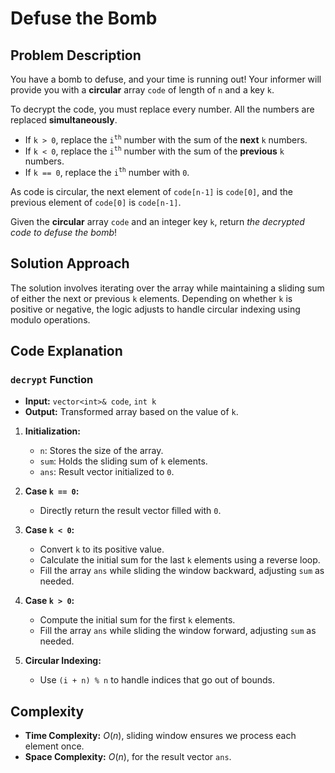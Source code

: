 # Defuse the Bomb

## Problem Description

You have a bomb to defuse, and your time is running out! Your informer will provide you with a **circular** array `code` of length of `n` and a key `k`.

To decrypt the code, you must replace every number. All the numbers are replaced **simultaneously**.

- If `k > 0`, replace the `i`<sup>`th`</sup> number with the sum of the **next** `k` numbers.
- If `k < 0`, replace the `i`<sup>`th`</sup> number with the sum of the **previous** `k` numbers.
- If `k == 0`, replace the `i`<sup>`th`</sup> number with `0`.
  
As code is circular, the next element of `code[n-1]` is `code[0]`, and the previous element of `code[0]` is `code[n-1]`.

Given the **circular** array `code` and an integer key `k`, return *the decrypted code to defuse the bomb*!

## Solution Approach

The solution involves iterating over the array while maintaining a sliding sum of either the next or previous `k` elements. Depending on whether `k` is positive or negative, the logic adjusts to handle circular indexing using modulo operations.

## Code Explanation

### `decrypt` Function

- **Input:** `vector<int>& code`, `int k`
- **Output:** Transformed array based on the value of `k`.

1. **Initialization:**
   - `n`: Stores the size of the array.
   - `sum`: Holds the sliding sum of `k` elements.
   - `ans`: Result vector initialized to `0`.

2. **Case `k == 0`:**
   - Directly return the result vector filled with `0`.

3. **Case `k < 0`:**
   - Convert `k` to its positive value.
   - Calculate the initial sum for the last `k` elements using a reverse loop.
   - Fill the array `ans` while sliding the window backward, adjusting `sum` as needed.

4. **Case `k > 0`:**
   - Compute the initial sum for the first `k` elements.
   - Fill the array `ans` while sliding the window forward, adjusting `sum` as needed.

5. **Circular Indexing:**
   - Use `(i + n) % n` to handle indices that go out of bounds.

## Complexity

- **Time Complexity:** $O(n)$, sliding window ensures we process each element once.
- **Space Complexity:** $O(n)$, for the result vector `ans`.
